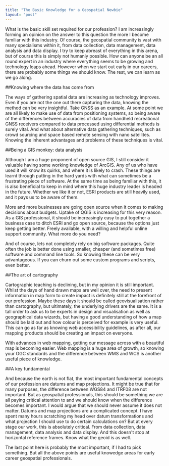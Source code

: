 ```yaml
---
title: "The Basic Knowledge for a Geospatial Newbie"
layout: "post"
---
```



What is the basic skill set required for our profession? I am increasingly forming an opinion on the answer to this question the more I become familiar with this industry. Of course, the geospatial community is vast with many specialisms within it, from data collection, data management, data analysis and data display. I try to keep abreast of everything in this arena, but of course this is simply not humanly possible. How can anyone be an all round expert in an industry where everything seems to be growing and technology leaps ahead. However when we start out early in our careers, there are probably some things we should know. The rest, we can learn as we go along.

##Knowing where the data has come from

The ways of gathering spatial data are increasing as technology improves. Even if you are not the one out there capturing the data, knowing the method can be very insightful. Take GNSS as an example. At some point we are all likely to make use of data from positioning systems, so being aware of the differences between accuracies of data from handheld recreational GNSS receivers compared to data processed using differential methods is surely vital. And what about alternative data gathering techniques, such as crowd sourcing and space based remote sensing with nano satellites. Knowing the inherent advantages and problems of these techniques is vital.  

##Being a GIS monkey: data analysis

Although I am a huge proponent of open source GIS, I still consider it valuable having some working knowledge of ArcGIS. Any of us who have used it will know its quirks, and where it is likely to crash. These things are learnt through putting in the hard yards with what can sometimes be a frustrating piece of software. At the same time as being familiar with this, it is also beneficial to keep in mind where this huge industry leader is headed in the future. Whether we like it or not, ESRI products are still heavily used, and it pays us to be aware of them.

More and more businesses are going open source when it comes to making decisions about budgets. Uptake of QGIS is increasing for this very reason. As a GIS professional, it should be increasingly easy to put together a business case to ditch ESRI and go open source, because the options just keep getting better. Freely available, with a willing and helpful online support community. What more do you need? 

And of course, lets not completely rely on big software packages. Quite often the job is better done using smaller, cheaper (and sometimes free) software and command line tools. So knowing these can be very advantageous. If you can churn out some custom programs and scripts, even better. 

##The art of cartography

Cartographic teaching is declining, but in my opinion it is still important. Whilst the days of hand drawn maps are well over, the need to present information in map form to create impact is definitely still at the forefront of our profession. Maybe these days it should be called geovisualisation rather than cartography, but ultimately, the underlying drivers are the same. It is a tall order to ask us to be experts in design and visualisation as well as geographical data wizards, but having a good understanding of how a map should be laid out and how colour is perceived for example is very useful. This can go as far as knowing web accessibility guidelines, as after all, our mapping products should be creating an impact on everyone. 

With advances in web mapping, getting our message across with a beautiful map is becoming easier. Web mapping is a huge area of growth, so knowing your OGC standards and the difference between WMS and WCS is another useful piece of knowledge.

##A key fundamental

And because the earth is not flat, the most important fundamental concepts of our profession are datums and map projections. It might be true that for many purposes, the difference between WGS84 and ITRF08 are not important. But as geospatial professionals, this should be something we are all paying critical attention to and we should know when the difference becomes important. I would argue that we should never assume it does not matter. Datums and map projections are a complicated concept. I have spent many hours scratching my head over datum transformations and what projection I should use to do certain calculations on? But at every stage our work, this is absolutely critical. From data collection, data management, data analysis and data display. And this doesn't stop at horizontal reference frames. Know what the geoid is as well.

The last point here is probably the most important, if I had to pick something. But all the above points are useful knowedge areas for early career geospatial professionals.
